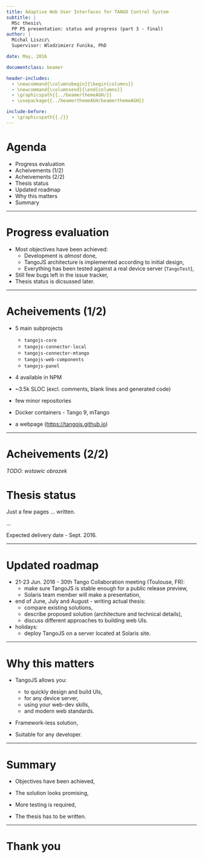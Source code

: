 ```yaml
---
title: Adaptive Web User Interfaces for TANGO Control System
subtitle: |
  MSc thesis\
  PP P5 presentation: status and progress (part 3 - final)
author: |
  Michal Liszcz\
  Supervisor: Wlodzimierz Funika, PhD

date: May, 2016

documentclass: beamer

header-includes:
  - \newcommand{\columnsbegin}{\begin{columns}}
  - \newcommand{\columnsend}{\end{columns}}
  - \graphicspath{{../beamerthemeAGH/}}
  - \usepackage{{../beamerthemeAGH/beamerthemeAGH}}

include-before:
  - \graphicspath{{./}}
---
```


# Agenda

* Progress evaluation
* Acheivements (1/2)
* Acheivements (2/2)
* Thesis status
* Updated roadmap
* Why this matters
* Summary

---

# Progress evaluation

* Most objectives have been achieved:
    * Development is *almost* done,
    * TangoJS architecture is implemented according to initial design,
    * Everything has been tested against a real device server (`TangoTest`),
* Still few bugs left in the issue tracker,
* Thesis status is dicsussed later.

---

# Acheivements (1/2)

* 5 main subprojects

    * `tangojs-core`
    * `tangojs-connector-local`
    * `tangojs-connector-mtango`
    * `tangojs-web-components`
    * `tangojs-panel`

* 4 available in NPM

* ~3.5k SLOC (excl. comments, blank lines and generated code)

* few minor repositories

* Docker containers - Tango 9, mTango

* a webpage (<https://tangojs.github.io>)

---

# Acheivements (2/2)

*TODO: wstawic obrazek*

# Thesis status

Just a few pages ... written.

...

Expected delivery date - Sept. 2016.

---

# Updated roadmap

* 21-23 Jun. 2016 - 30th Tango Collaboration meeting (Toulouse, FR):
    * make sure TangoJS is stable enough for a public release preview,
    * Solaris team member will make a presentation,
* end of June, July and August - writing actual thesis:
    * compare existing solutions,
    * describe proposed solution (architecture and technical details),
    * discuss different approaches to building web UIs.
* holidays:
    * deploy TangoJS on a server located at Solaris site.

---

# Why this matters

* TangoJS allows you:

    * to quickly design and build UIs,
    * for any device server,
    * using your web-dev skills,
    * and modern web standards.

* Framework-less solution,

* Suitable for any developer.

---

# Summary

* Objectives have been achieved,

* The solution looks promising,

* More testing is required,

* The thesis has to be written.


---

# Thank you
